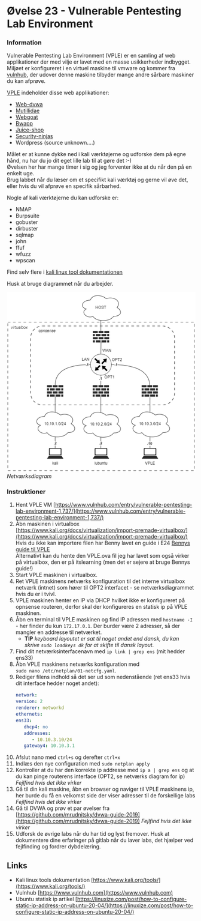 # Øvelse 23 - Vulnerable Pentesting Lab Environment

### Information

Vulnerable Pentesting Lab Environment (VPLE) er en samling af web applikationer der med vilje er lavet med en masse usikkerheder indbygget. 
Miljøet er konfigureret i en virtuel maskine til vmware og kommer fra [vulnhub](https://www.vulnhub.com), der udover denne maskine tilbyder mange andre sårbare maskiner du kan afprøve.  

[VPLE](https://www.vulnhub.com/entry/vulnerable-pentesting-lab-environment-1,737/) indeholder disse web applikationer:

- [Web-dvwa](https://github.com/digininja/DVWA)   
- [Mutillidae](https://github.com/webpwnized/mutillidae)   
- [Webgoat](https://github.com/WebGoat/WebGoat)   
- [Bwapp](https://github.com/ajpalok/bWAPP)   
- [Juice-shop](https://github.com/juice-shop/juice-shop)   
- [Security-ninjas](https://github.com/opendns/Security_Ninjas_AppSec_Training)   
- Wordpress (source unknown....)  

Målet er at kunne dykke ned i kali værktøjerne og udforske dem på egne hånd, nu har du jo dit eget lille lab til at gøre det :-)  
Øvelsen her har mange timer i sig og jeg forventer ikke at du når den på en enkelt uge.  
Brug labbet når du læser om et specifikt kali værktøj og gerne vil øve det, eller hvis du vil afprøve en specifik sårbarhed.  

Nogle af kali værktøjerne du kan udforske er:  

- NMAP
- Burpsuite
- gobuster 
- dirbuster
- sqlmap
- john
- ffuf
- wfuzz
- wpscan

Find selv flere i [kali linux tool dokumentationen](https://www.kali.org/tools/)

Husk at bruge diagrammet når du arbejder.

![opnsense_intro_til_itsik2.png](../../../Images/ØvelsesBilleder/ITS/Uge10/Øvelse%2023/opnsense_intro_til_itsik2.png)  
*Netværksdiagram*

### Instruktioner

1. Hent VPLE VM [https://www.vulnhub.com/entry/vulnerable-pentesting-lab-environment-1,737/](https://www.vulnhub.com/entry/vulnerable-pentesting-lab-environment-1,737/)
3. Åbn maskinen i virtualbox [https://www.kali.org/docs/virtualization/import-premade-virtualbox/](https://www.kali.org/docs/virtualization/import-premade-virtualbox/)  
Hvis du ikke kan importere filen har Benny lavet en guide i E24 [Bennys guide til VPLE](https://bennyn86.gitlab.io/myportfolio/IT-Sikkerhed/Uge%2039%20-%20Netv%C3%A6rksanalyse/)  
Alternativt kan du hente den VPLE.ova fil jeg har lavet som også virker på virtualbox, den er på itslearning (men det er sejere at bruge Bennys guide!) 
4. Start VPLE maskinen i virtualbox.
4. Ret VPLE maskinens netværks konfiguration til det interne virtualbox netværk (intnet) som hører til OPT2 interfacet - se netværksdiagrammet hvis du er i tvivl.
5. VPLE maskinen henter en IP via DHCP hvilket ikke er konfigureret på opnsense routeren, derfor skal der konfigureres en statisk ip på VPLE maskinen.
6. Åbn en terminal til VPLE maskinen og find IP adressen med `hostname -I` - her finder du kun `172.17.0.1`. Der burder være 2 adresser, så der mangler en addresse til netværket.  
      - **TIP** *keyboard layoutet er sat til noget andet end dansk, du kan skrive `sudo loadkeys dk` for at skifte til dansk layout.*  
7. Find dit netværksinterfacenavn med `ip link | grep ens` (mit hedder ens33)
8. Åbn VPLE maskinens netværks konfiguration med  
`sudo nano /etc/netplan/01-netcfg.yaml`. 
9. Rediger filens indhold så det ser ud som nedenstående (ret ens33 hvis dit interface hedder noget andet):
   ```yaml
   network:
   version: 2
   renderer: networkd
   ethernets:
   ens33:
      dhcp4: no
      addresses:
         - 10.10.3.10/24
      gateway4: 10.10.3.1
   ```
10. Afslut nano med `ctrl+s` og derefter `ctrl+x`
11. Indlæs den nye configuration med `sudo netplan apply`
12. Kontroller at du har den korrekte ip addresse med `ip a | grep ens` og at du kan pinge routerens interface (OPT2, se netværks diagram for ip) *Fejlfind hvis det ikke virker*
13. Gå til din kali maskine, åbn en browser og naviger til VPLE maskinens ip, her burde du få en velkomst side der viser adresser til de forskellige labs *Fejlfind hvis det ikke virker*
14. Gå til DVWA og prøv et par øvelser fra [https://github.com/mrudnitsky/dvwa-guide-2019](https://github.com/mrudnitsky/dvwa-guide-2019) *Fejlfind hvis det ikke virker*
15. Udforsk de øvrige labs når du har tid og lyst fremover. Husk at dokumentere dine erfaringer på gitlab når du laver labs, det hjælper ved fejlfinding og fordrer dybdelæring.

## Links

- Kali linux tools dokumentation [https://www.kali.org/tools/](https://www.kali.org/tools/)
- Vulnhub [https://www.vulnhub.com](https://www.vulnhub.com)
- Ubuntu statisk ip artikel [https://linuxize.com/post/how-to-configure-static-ip-address-on-ubuntu-20-04/](https://linuxize.com/post/how-to-configure-static-ip-address-on-ubuntu-20-04/)
